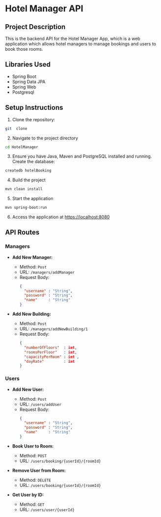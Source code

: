 # Hotel Manager API

## Project Description

This is the backend API for the Hotel Manager App, which is a web application which allows hotel managers to manage bookings and users to book those rooms.

## Libraries Used

- Spring Boot
- Spring Data JPA
- Spring Web
- Postgresql

## Setup Instructions

1. Clone the repository:

```bash
git  clone 
```

2. Navigate to the project directory

```bash
cd HotelManager
```

3. Ensure you have Java, Maven and PostgreSQL installed and running. Create the database:

```bash
createdb hotelBooking
```

4. Build the project

```bash
mvn clean install
```

5. Start the application

```bash
mvn spring-boot:run
```

6. Access the application at [https://localhost:8080](https://localhost:8080)

## API Routes

### Managers

- **Add New Manager:**

  - Method: `Post`
  - URL: `/managers/addManager`
  - Request Body: 
    ```json
    {
      "username" : "String",
      "password" : "String",
      "name"     : "String"
    }
    ```

- **Add New Building:**

  - Method: `Post`
  - URL: `/managers/addNewBuilding/1`
  - Request Body: 
    ```json
    {
      "numberOfFloors"  : int,
      "roomsPerFloor"   : int,
      "capacityPerRoom" : int ,
      "dayRate"         : int
    }
    ```

### Users

- **Add New User:**

  - Method: `Post`
  - URL: `/users/addUser`
  - Request Body: 
    ```json
    {
      "username" : "String",
      "password" : "String",
      "name"     : "String"
    }
    ```

- **Book User to Room:**

  - Method: `POST`
  - URL: `/users/booking/{userId}/{roomId}`

- **Remove User from Room:**

  - Method: `DELETE`
  - URL: `/users/booking/{userId}/{roomId}`

- **Get User by ID:**

  - Method: `GET`
  - URL: `/users/user/{userId}`



